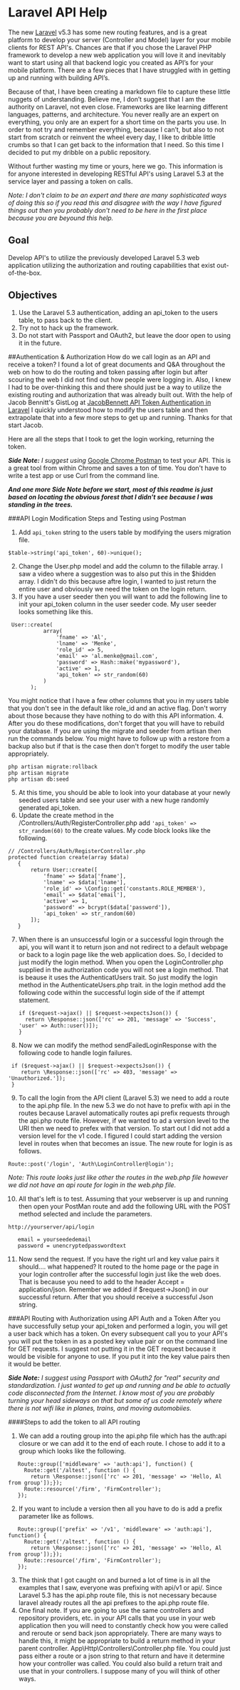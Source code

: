 # Laravel API Help
The new [Laravel](https://laravel.com/) v5.3 has some new routing features, and is a great platform to develop your server (Controller and Model) layer for your mobile clients for REST API's.  Chances are that if you chose the Laravel PHP framework to develop a new web application you will love it and inevitably want to start using all that backend logic you created as API’s for your mobile platform.  There are a few pieces that I have struggled with in getting up and running with building API’s.  

Because of that, I have been creating a markdown file to capture these little nuggets of understanding.  Believe me, I don’t suggest that I am the authority on Laravel, not even close.  Frameworks are like learning different languages, patterns, and architecture.  You never really are an expert on everything, you only are an expert for a short time on the parts you use.  In order to not try and remember everything, because I can’t, but also to not start from scratch or reinvent the wheel every day, I like to dribble little crumbs so that I can get back to the information that I need. So this time I decided to put my dribble on a public repository.

Without further wasting my time or yours, here we go. This information is for anyone interested in developing RESTful API's using Laravel 5.3 at the service layer and passing a token on calls.  

*Note: I don't claim to be an expert and there are many sophisticated ways of doing this so if you read this and disagree with the way I have figured things out then you probably don't need to be here in the first place because you are beyound this help.*

## Goal
Develop API's to utilize the previously developed Laravel 5.3 web application utilizing the authorization and routing capabilities that exist out-of-the-box.

## Objectives
1. Use the Laravel 5.3 authentication, adding an api_token to the users table, to pass back to the client.
2. Try not to hack up the framework.
3. Do not start with Passport and OAuth2, but leave the door open to using it in the future.

##Authentication & Authorization
How do we call login as an API and receive a token?  I found a lot of great documents and Q&A throughout the web on how to do the routing and token passing after login but after scouring the web I did not find out how people were logging in.  Also, I knew I had to be over-thinking this and there should just be a way to utilize the existing routing and authorization that was already built out.  With the help of Jacob Bennitt's GistLog at [JacobBennett API Token Authentication in Laravel](https://gistlog.co/JacobBennett/090369fbab0b31130b51) I quickly understood how to modify the users table and then extrapolate that into a few more steps to get up and running.  Thanks for that start Jacob.

Here are all the steps that I took to get the login working, returning the token.

***Side Note:*** *I suggest using* [Google Chrome Postman](https://www.getpostman.com) to test your API.  This is a great tool from within Chrome and saves a ton of time.  You don't have to write a test app or use Curl from the command line.

***And one more Side Note before we start, most of this readme is just based on locating the obvious forest that I didn't see because I was standing in the trees.***

###API Login Modification Steps and Testing using Postman
1. Add `api_token` string to the users table by modifying the users migration file.

  ~~~~
  $table->string('api_token', 60)->unique();
  ~~~~
  
2. Change the User.php model and add the column to the fillable array.  I saw a video where a suggestion was to also put this in the $hidden array.  I didn't do this because aftre login, I wanted to just return the entire user and obviously we need the token on the login return.
3. If you have  a user seeder then you will want to add the following line to init your api_token column in the user seeder code.  My user seeder looks something like this.

 ~~~~
  User::create(
            array(
                'fname' => 'Al',
                'lname' => 'Menke',
                'role_id' => 5,
                'email' => 'al.menke@gmail.com',
                'password' => Hash::make('mypassword'),
                'active' => 1,
                'api_token' => str_random(60)
            )
        );
 ~~~~
  You might notice that I have a few other columns that you in my users table that you don't see in the default like role_id and an active flag.  Don't worry about those because they have nothing to do with this API information.
4. After you do these modifications, don't forget that you will have to rebuild your database.  If you are using the migrate and seeder from artisan then run the commands below.  You might have to follow up with a restore from a backup also but if that is the case then don't forget to modify the user table appropriately.

 ~~~~
 php artisan migrate:rollback
 php artisan migrate
 php artisan db:seed
 ~~~~
 
5. At this time, you should be able to look into your database at your newly seeded users table and see your user with a new huge randomly generated api_token.
6. Update the create method in the /Controllers/Auth/RegisterController.php add `'api_token' => str_random(60)` to the create values.  My code block looks like the following.

 ~~~~
 // /Controllers/Auth/RegisterController.php
 protected function create(array $data)
    {
        return User::create([
            'fname' => $data['fname'],
            'lname' => $data['lname'],
            'role_id' => \Config::get('constants.ROLE_MEMBER'),
            'email' => $data['email'],
            'active' => 1,
            'password' => bcrypt($data['password']),
            'api_token' => str_random(60)
        ]);
    }
 ~~~~
 
7. When there is an unsuccessful login or a successful login through the api, you will want it to return json and not redirect to a default webpage or back to a login page like the web application does.  So, I decided to just modify the login method.  When you open the LoginController.php supplied in the authorization code you will not see a login method.  That is beause it uses the AuthenticatUsers trait.  So just modify the login method in the AuthenticateUsers.php trait. in the login method add the following code within the successful login side of the if attempt statement.

     ~~~~
     if ($request->ajax() || $request->expectsJson()) {
       return \Response::json(['rc' => 201, 'message' => 'Success', 'user' => Auth::user()]);
     }
     ~~~~
     
8. Now we can modify the method sendFailedLoginResponse with the following code to handle login failures.

 ~~~~
  if ($request->ajax() || $request->expectsJson()) { 
     return \Response::json(['rc' => 403, 'message' => 'Unauthorized.']);
  }
  ~~~~
  
9. To call the login from the API client (Laravel 5.3) we need to add a route to the api.php file.  In the new 5.3 we do not have to prefix with api in the routes because Laravel automatically routes api prefix requests through the api.php route file.  However, if we wanted to ad a version level to the URI then we need to prefex with that version.  To start out I did not add a version level for the v1 code.  I figured I could start adding the version level in routes when that becomes an issue. The new route for login is as follows.  

 ~~~~
 Route::post('/login', 'Auth\LoginController@login');
 ~~~~

  *Note: This route looks just like other the routes in the web.php file however we did not have an api route for login in the web.php file.*
  
10. All that's left is to test.  Assuming that your webserver is up and running then open your PostMan route and add the following URL with the POST method selected and include the parameters.

 ~~~~
 http://yourserver/api/login
 
    email = yourseededemail
    password = unencryptedpasswordtext
 ~~~~
 
11. Now send the request.  If you have the right url and key value pairs it should.... what happened?  It routed to the home page or the page in your login controller after the successful login just like the web does.  That is because you need to add to the header Accept = application/json.  Remember we added if $request->Json() in our successful return.  After that you should receive a successful Json string.

###API Routing with Authorization using API Auth and a Token
After you have successfully setup your api_token and performed a login, you will get a user back which has a token.  On every subsequent call you to your API's you will put the token in as a posted key value pair or on the command line for GET requests.  I suggest not putting it in the GET request because it would be visible for anyone to use.  If you put it into the key value pairs then it would be better. 

***Side Note:*** *I suggest using Passport with OAuth2 for "real" security and standardization.  I just wanted to get up and running and be able to actually code disconnected from the Internet.  I know most of you are probably turning your head sideways on that but some of us code remotely where there is not wifi like in planes, trains, and moving automobiies.*

####Steps to add the token to all API routing
1. We can add a routing group into the api.php file which has the auth:api closure or we can add it to the end of each route.  I chose to add it to a group which looks like the following.

 ~~~~
    Route::group(['middleware' => 'auth:api'], function() {
      Route::get('/altest', function () {
        return \Response::json(['rc' => 201, 'message' => 'Hello, Al from group']);}); 
      Route::resource('/firm', 'FirmController');
    });
 ~~~~
 
2. If you want to include a version then all you have to do is add a prefix parameter like as follows.

 ~~~~
    Route::group(['prefix' => '/v1', 'middleware' => 'auth:api'], function() {
      Route::get('/altest', function () {
        return \Response::json(['rc' => 201, 'message' => 'Hello, Al from group']);}); 
      Route::resource('/firm', 'FirmController');
    });
 ~~~~
 
3. The think that I got caught on and burned a lot of time is in all the examples that I saw, everyone was prefixing with api/v1 or api/.  Since Laravel 5.3 has the api.php route file, this is not necessary because laravel already routes all the api prefixes to the api.php route file.
4. One final note.  If you are going to use the same controllers and repository providers, etc. in your API calls that you use in your web application then you will need to constantly check how you were called and reroute or send back json appropriately.  There are many ways to handle this, it might be appropriate to build a return method in your parent controller. App\Http\Controllers\Controller.php file.  You could just pass either a route or a json string to that return and have it determine how your controller was called.  You could also build a return trait and use that in your controllers.  I suppose many of you will think of other ways.


